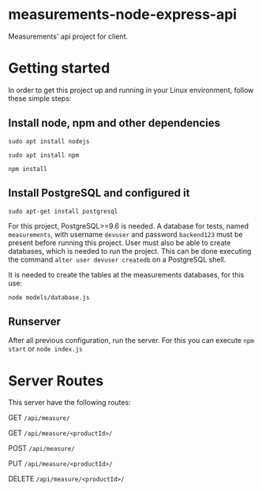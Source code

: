 # measurements-node-express-api
Measurements' api project for client.

# Getting started
In order to get this project up and running in your Linux environment, follow these simple steps:

## Install node, npm and other dependencies

`sudo apt install nodejs`

`sudo apt install npm`

`npm install`

## Install PostgreSQL and configured it

`sudo apt-get install postgresql`

For this project, PostgreSQL>=9.6 is needed. A database for tests, named `measurements`, with username `devuser` and password `backend123` must be present before running this project. User must also be able to create databases, which is needed to run the project. This can be done executing the command `alter user devuser createdb` on a PostgreSQL shell.

It is needed to create the tables at the measurements databases, for this use:

`node models/database.js`

## Runserver

After all previous configuration, run the server. For this you can execute `npm start` or `node index.js`

# Server Routes

This server have the following routes:

GET 	`/api/measure/`

GET 	`/api/measure/<productId>/`

POST 	`/api/measure/`

PUT 	`/api/measure/<productId>/`
	
DELETE 	`/api/measure/<productId>/`